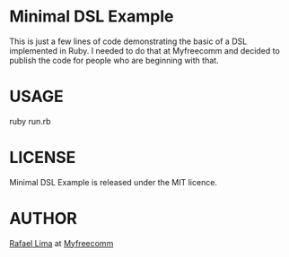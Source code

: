 # Minimal DSL Example

This is just a few lines of code demonstrating the basic of a DSL implemented in Ruby. I needed to do that at Myfreecomm and decided to publish the code for people who are beginning with that.

# USAGE

ruby run.rb

# LICENSE

Minimal DSL Example is released under the MIT licence.

# AUTHOR

[Rafael Lima](http://rafael.adm.br) at [Myfreecomm](http://myfreecomm.com.br)


